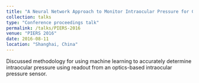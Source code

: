 ```yaml
---
title: "A Neural Network Approach to Monitor Intraocular Pressure for Glaucoma Diagnosis"
collection: talks
type: "Conference proceedings talk"
permalink: /talks/PIERS-2016
venue: "PIERS 2016"
date: 2016-08-11
location: "Shanghai, China"
---
```


Discussed methodology for using machine learning to accurately determine intraocular pressure using readout from an optics-based intraocular pressure sensor.
